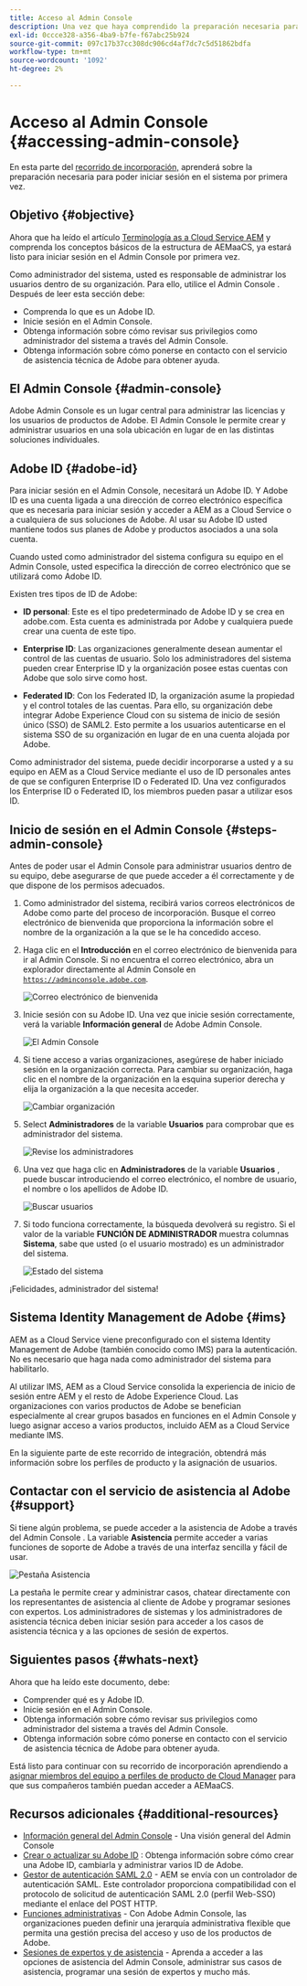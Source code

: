 ```yaml
---
title: Acceso al Admin Console
description: Una vez que haya comprendido la preparación necesaria para la incorporación y los conceptos básicos de la estructura de AEMaaCS, ya puede iniciar sesión en el Admin Console por primera vez.
exl-id: 0ccce328-a356-4ba9-b7fe-f67abc25b924
source-git-commit: 097c17b37cc308dc906cd4af7dc7c5d51862bdfa
workflow-type: tm+mt
source-wordcount: '1092'
ht-degree: 2%

---
```


# Acceso al Admin Console {#accessing-admin-console}

En esta parte del [recorrido de incorporación,](overview.md) aprenderá sobre la preparación necesaria para poder iniciar sesión en el sistema por primera vez.

## Objetivo {#objective}

Ahora que ha leído el artículo [Terminología as a Cloud Service AEM](terminology.md) y comprenda los conceptos básicos de la estructura de AEMaaCS, ya estará listo para iniciar sesión en el Admin Console por primera vez.

Como administrador del sistema, usted es responsable de administrar los usuarios dentro de su organización. Para ello, utilice el Admin Console . Después de leer esta sección debe:

* Comprenda lo que es un Adobe ID.
* Inicie sesión en el Admin Console.
* Obtenga información sobre cómo revisar sus privilegios como administrador del sistema a través del Admin Console.
* Obtenga información sobre cómo ponerse en contacto con el servicio de asistencia técnica de Adobe para obtener ayuda.

## El Admin Console {#admin-console}

Adobe Admin Console es un lugar central para administrar las licencias y los usuarios de productos de Adobe. El Admin Console le permite crear y administrar usuarios en una sola ubicación en lugar de en las distintas soluciones individuales.

## Adobe ID {#adobe-id}

Para iniciar sesión en el Admin Console, necesitará un Adobe ID. Y Adobe ID es una cuenta ligada a una dirección de correo electrónico específica que es necesaria para iniciar sesión y acceder a AEM as a Cloud Service o a cualquiera de sus soluciones de Adobe. Al usar su Adobe ID usted mantiene todos sus planes de Adobe y productos asociados a una sola cuenta.

Cuando usted como administrador del sistema configura su equipo en el Admin Console, usted especifica la dirección de correo electrónico que se utilizará como Adobe ID.

Existen tres tipos de ID de Adobe:

* **ID personal**: Este es el tipo predeterminado de Adobe ID y se crea en adobe.com. Esta cuenta es administrada por Adobe y cualquiera puede crear una cuenta de este tipo.

* **Enterprise ID**: Las organizaciones generalmente desean aumentar el control de las cuentas de usuario. Solo los administradores del sistema pueden crear Enterprise ID y la organización posee estas cuentas con Adobe que solo sirve como host.

* **Federated ID**: Con los Federated ID, la organización asume la propiedad y el control totales de las cuentas. Para ello, su organización debe integrar Adobe Experience Cloud con su sistema de inicio de sesión único (SSO) de SAML2. Esto permite a los usuarios autenticarse en el sistema SSO de su organización en lugar de en una cuenta alojada por Adobe.

Como administrador del sistema, puede decidir incorporarse a usted y a su equipo en AEM as a Cloud Service mediante el uso de ID personales antes de que se configuren Enterprise ID o Federated ID. Una vez configurados los Enterprise ID o Federated ID, los miembros pueden pasar a utilizar esos ID.

## Inicio de sesión en el Admin Console {#steps-admin-console}

Antes de poder usar el Admin Console para administrar usuarios dentro de su equipo, debe asegurarse de que puede acceder a él correctamente y de que dispone de los permisos adecuados.

1. Como administrador del sistema, recibirá varios correos electrónicos de Adobe como parte del proceso de incorporación. Busque el correo electrónico de bienvenida que proporciona la información sobre el nombre de la organización a la que se le ha concedido acceso.

1. Haga clic en el **Introducción** en el correo electrónico de bienvenida para ir al Admin Console. Si no encuentra el correo electrónico, abra un explorador directamente al Admin Console en [`https://adminconsole.adobe.com`](https://adminconsole.adobe.com).

   ![Correo electrónico de bienvenida](/help/journey-onboarding/assets/get-started-email.png)

1. Inicie sesión con su Adobe ID. Una vez que inicie sesión correctamente, verá la variable **Información general** de Adobe Admin Console.

   ![El Admin Console](/help/journey-onboarding/assets/get-started1.png)

1. Si tiene acceso a varias organizaciones, asegúrese de haber iniciado sesión en la organización correcta. Para cambiar su organización, haga clic en el nombre de la organización en la esquina superior derecha y elija la organización a la que necesita acceder.

   ![Cambiar organización](/help/journey-onboarding/assets/admin-console-orgswitch.png)

1. Select **Administradores** de la variable **Usuarios** para comprobar que es administrador del sistema.

   ![Revise los administradores](/help/journey-onboarding/assets/get-started2.png)

1. Una vez que haga clic en **Administradores** de la variable **Usuarios** , puede buscar introduciendo el correo electrónico, el nombre de usuario, el nombre o los apellidos de Adobe ID.

   ![Buscar usuarios](/help/journey-onboarding/assets/get-started3.png)

1. Si todo funciona correctamente, la búsqueda devolverá su registro. Si el valor de la variable **FUNCIÓN DE ADMINISTRADOR** muestra columnas **Sistema**, sabe que usted (o el usuario mostrado) es un administrador del sistema.

   ![Estado del sistema](/help/journey-onboarding/assets/get-started4.png)

¡Felicidades, administrador del sistema!

## Sistema Identity Management de Adobe {#ims}

AEM as a Cloud Service viene preconfigurado con el sistema Identity Management de Adobe (también conocido como IMS) para la autenticación. No es necesario que haga nada como administrador del sistema para habilitarlo.

Al utilizar IMS, AEM as a Cloud Service consolida la experiencia de inicio de sesión entre AEM y el resto de Adobe Experience Cloud. Las organizaciones con varios productos de Adobe se benefician especialmente al crear grupos basados en funciones en el Admin Console y luego asignar acceso a varios productos, incluido AEM as a Cloud Service mediante IMS.

En la siguiente parte de este recorrido de integración, obtendrá más información sobre los perfiles de producto y la asignación de usuarios.

## Contactar con el servicio de asistencia al Adobe {#support}

Si tiene algún problema, se puede acceder a la asistencia de Adobe a través del Admin Console . La variable **Asistencia** permite acceder a varias funciones de soporte de Adobe a través de una interfaz sencilla y fácil de usar.

![Pestaña Asistencia](/help/journey-onboarding/assets/support-menu.png)

La pestaña le permite crear y administrar casos, chatear directamente con los representantes de asistencia al cliente de Adobe y programar sesiones con expertos. Los administradores de sistemas y los administradores de asistencia técnica deben iniciar sesión para acceder a los casos de asistencia técnica y a las opciones de sesión de expertos.

## Siguientes pasos {#whats-next}

Ahora que ha leído este documento, debe:

* Comprender qué es y Adobe ID.
* Inicie sesión en el Admin Console.
* Obtenga información sobre cómo revisar sus privilegios como administrador del sistema a través del Admin Console.
* Obtenga información sobre cómo ponerse en contacto con el servicio de asistencia técnica de Adobe para obtener ayuda.

Está listo para continuar con su recorrido de incorporación aprendiendo a [asignar miembros del equipo a perfiles de producto de Cloud Manager](assign-profiles-cloud-manager.md) para que sus compañeros también puedan acceder a AEMaaCS.

## Recursos adicionales {#additional-resources}

* [Información general del Admin Console](https://helpx.adobe.com/es/enterprise/using/admin-console.html) - Una visión general del Admin Console
* [Crear o actualizar su Adobe ID](https://helpx.adobe.com/ca/manage-account/using/create-update-adobe-id.html#HowtocreateorupdateyourAdobeID) : Obtenga información sobre cómo crear una Adobe ID, cambiarla y administrar varios ID de Adobe.
* [Gestor de autenticación SAML 2.0](https://experienceleague.adobe.com/docs/experience-manager-65/administering/security/saml-2-0-authenticationhandler.html) - AEM se envía con un controlador de autenticación SAML. Este controlador proporciona compatibilidad con el protocolo de solicitud de autenticación SAML 2.0 (perfil Web-SSO) mediante el enlace del POST HTTP.
* [Funciones administrativas](https://helpx.adobe.com/enterprise/using/admin-roles.ug.html) - Con Adobe Admin Console, las organizaciones pueden definir una jerarquía administrativa flexible que permita una gestión precisa del acceso y uso de los productos de Adobe.
* [Sesiones de expertos y de asistencia](https://helpx.adobe.com/enterprise/admin-guide.html/enterprise/using/support-for-experience-cloud.ug.html) - Aprenda a acceder a las opciones de asistencia del Admin Console, administrar sus casos de asistencia, programar una sesión de expertos y mucho más.
